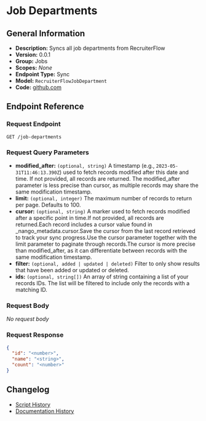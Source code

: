 <!-- BEGIN GENERATED CONTENT -->
# Job Departments

## General Information

- **Description:** Syncs all job departments from RecruiterFlow
- **Version:** 0.0.1
- **Group:** Jobs
- **Scopes:** _None_
- **Endpoint Type:** Sync
- **Model:** `RecruiterFlowJobDepartment`
- **Code:** [github.com](https://github.com/NangoHQ/integration-templates/tree/main/integrations/recruiterflow/syncs/job-departments.ts)


## Endpoint Reference

### Request Endpoint

`GET /job-departments`

### Request Query Parameters

- **modified_after:** `(optional, string)` A timestamp (e.g., `2023-05-31T11:46:13.390Z`) used to fetch records modified after this date and time. If not provided, all records are returned. The modified_after parameter is less precise than cursor, as multiple records may share the same modification timestamp.
- **limit:** `(optional, integer)` The maximum number of records to return per page. Defaults to 100.
- **cursor:** `(optional, string)` A marker used to fetch records modified after a specific point in time.If not provided, all records are returned.Each record includes a cursor value found in _nango_metadata.cursor.Save the cursor from the last record retrieved to track your sync progress.Use the cursor parameter together with the limit parameter to paginate through records.The cursor is more precise than modified_after, as it can differentiate between records with the same modification timestamp.
- **filter:** `(optional, added | updated | deleted)` Filter to only show results that have been added or updated or deleted.
- **ids:** `(optional, string[])` An array of string containing a list of your records IDs. The list will be filtered to include only the records with a matching ID.

### Request Body

_No request body_

### Request Response

```json
{
  "id": "<number>",
  "name": "<string>",
  "count": "<number>"
}
```

## Changelog

- [Script History](https://github.com/NangoHQ/integration-templates/commits/main/integrations/recruiterflow/syncs/job-departments.ts)
- [Documentation History](https://github.com/NangoHQ/integration-templates/commits/main/integrations/recruiterflow/syncs/job-departments.md)

<!-- END  GENERATED CONTENT -->

